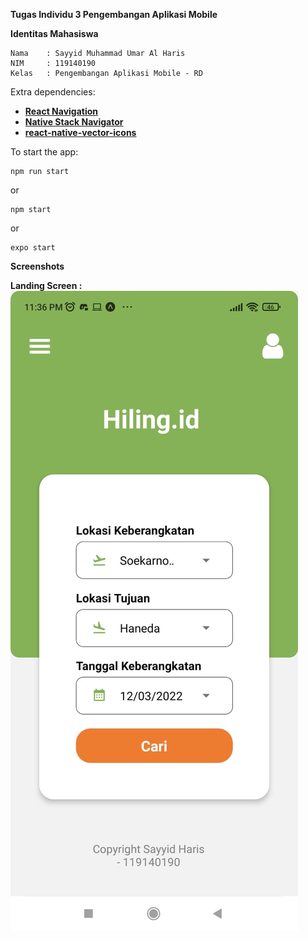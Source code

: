<b>Tugas Individu </b>
<b> 3 Pengembangan Aplikasi Mobile</b>

<b>Identitas Mahasiswa</b>

    Nama    : Sayyid Muhammad Umar Al Haris
    NIM     : 119140190
    Kelas   : Pengembangan Aplikasi Mobile - RD

Extra dependencies:
 - <a href="https://reactnavigation.org/docs/getting-started"><b>React Navigation</b></a>
 - <a href="https://reactnavigation.org/docs/hello-react-navigation"><b>Native Stack Navigator</b></a>
 - <a href="https://github.com/oblador/react-native-vector-icons"><b>react-native-vector-icons</b></a>

To start the app:

    npm run start

or

    npm start

or

    expo start


<b> Screenshots <b>
    
Landing Screen :
<img src="https://github.com/sayyidalharis/pamtask3sayyid/blob/master/screenshots/homePage.jpeg" height="20%">
